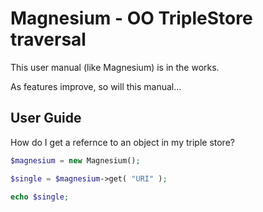 Magnesium - OO TripleStore traversal
=========

This user manual (like Magnesium) is in the works.

As features improve, so will this manual...

User Guide
---------

How do I get a refernce to an object in my triple store?
```php
$magnesium = new Magnesium();

$single = $magnesium->get( "URI" );

echo $single;
```